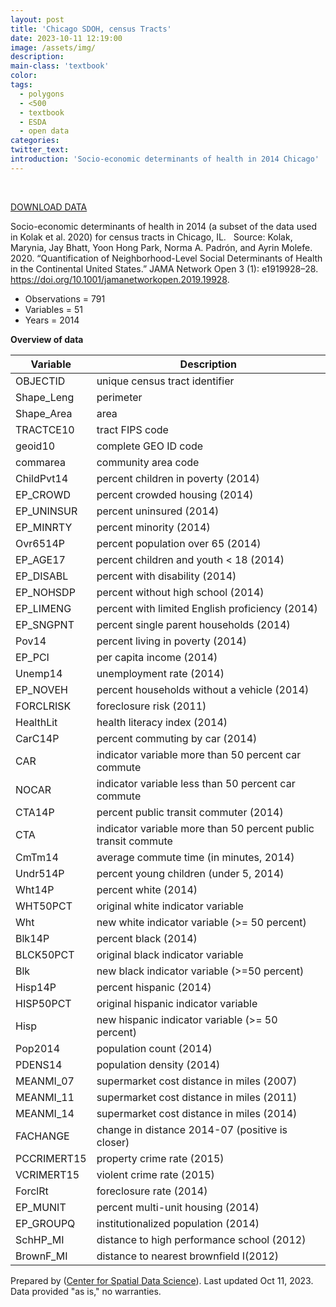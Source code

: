 ```yaml
---
layout: post
title: 'Chicago SDOH, census Tracts'
date: 2023-10-11 12:19:00
image: /assets/img/
description:
main-class: 'textbook'
color:
tags:
  - polygons
  - <500
  - textbook
  - ESDA
  - open data
categories:
twitter_text:
introduction: 'Socio-economic determinants of health in 2014 Chicago'
---
```

<div id="root" data-geojson="../data/Chi-SDOH.geojson"></div>

<br>

[DOWNLOAD DATA](../data/Chi-SDOH.zip)

Socio-economic determinants of health in 2014 (a subset of the data used in Kolak et al. 2020) for census tracts in Chicago, IL.
 
Source: Kolak, Marynia, Jay Bhatt, Yoon Hong Park, Norma A. Padrón, and Ayrin Molefe. 2020. “Quantification of Neighborhood-Level Social Determinants of Health in the Continental United States.” JAMA Network Open 3 (1): e1919928–28. https://doi.org/10.1001/jamanetworkopen.2019.19928.
 
- Observations = 791
- Variables = 51
- Years = 2014

**Overview of data**

|**Variable**|**Description**|
|---|---|
|OBJECTID|unique census tract identifier|
|Shape_Leng|perimeter|
|Shape_Area|area|
|TRACTCE10|tract FIPS code|
|geoid10|complete GEO ID code|
|commarea|community area code|
|ChildPvt14|percent children in poverty (2014)|
|EP_CROWD|percent crowded housing (2014)|
|EP_UNINSUR|percent uninsured (2014)|
|EP_MINRTY|percent minority (2014)|
|Ovr6514P|percent population over 65 (2014)|
|EP_AGE17|percent children and youth < 18 (2014)|
|EP_DISABL|percent with disability (2014)|
|EP_NOHSDP|percent without high school (2014)|
|EP_LIMENG|percent with limited English proficiency (2014)|
|EP_SNGPNT|percent single parent households (2014)|
|Pov14|percent living in poverty (2014)|
|EP_PCI|per capita income (2014)|
|Unemp14|unemployment rate (2014)|
|EP_NOVEH|percent households without a vehicle (2014)|
|FORCLRISK|foreclosure risk (2011)|
|HealthLit|health literacy index (2014)|
|CarC14P|percent commuting by car (2014)|
|CAR|indicator variable more than 50 percent car commute|
|NOCAR|indicator variable less than 50 percent car commute|
|CTA14P|percent public transit commuter (2014)|
|CTA|indicator variable more than 50 percent public transit commute|
|CmTm14|average commute time (in minutes, 2014)|
|Undr514P|percent young children (under 5, 2014)|
|Wht14P|percent white (2014)|
|WHT50PCT|original white indicator variable|
|Wht|new white indicator variable (>= 50 percent)|
|Blk14P|percent black (2014)|
|BLCK50PCT|original black indicator variable|
|Blk|new black indicator variable (>=50 percent)|
|Hisp14P|percent hispanic (2014)|
|HISP50PCT|original hispanic indicator variable|
|Hisp|new hispanic indicator variable (>= 50 percent)|
|Pop2014|population count (2014)|
|PDENS14|population density (2014)|
|MEANMI_07|supermarket cost distance in miles (2007)|
|MEANMI_11|supermarket cost distance in miles (2011)|
|MEANMI_14|supermarket cost distance in miles (2014)|
|FACHANGE|change in distance 2014-07 (positive is closer)|
|PCCRIMERT15|property crime rate (2015)|
|VCRIMERT15|violent crime rate (2015)|
|ForclRt|foreclosure rate (2014)|
|EP_MUNIT|percent multi-unit housing (2014)|
|EP_GROUPQ|institutionalized population (2014)|
|SchHP_MI|distance to high performance school (2012)|
|BrownF_MI|distance to nearest brownfield I(2012)|

Prepared by ([Center for Spatial Data Science](https://spatial.uchicago.edu/)). Last updated Oct 11, 2023. Data provided "as is," no warranties.